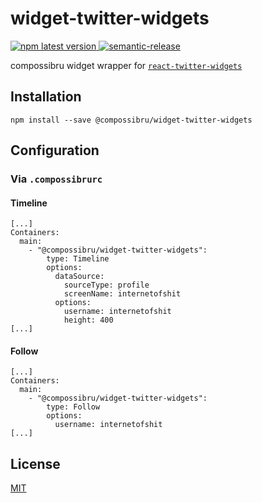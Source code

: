 # widget-twitter-widgets
<a href="https://www.npmjs.com/package/@compossibru/widget-twitter-widgets">
    <img alt="npm latest version" src="https://img.shields.io/npm/v/@compossibru/widget-twitter-widgets/latest.svg">
</a>
<a href="#badge">
    <img alt="semantic-release" src="https://img.shields.io/badge/%20%20%F0%9F%93%A6%F0%9F%9A%80-semantic--release-e10079.svg">
</a>

compossibru widget wrapper for [`react-twitter-widgets`](https://github.com/andrewsuzuki/react-twitter-widgets)

## Installation
```
npm install --save @compossibru/widget-twitter-widgets
```

## Configuration
### Via `.compossibrurc`

#### Timeline
```
[...]
Containers:
  main:
    - "@compossibru/widget-twitter-widgets":
        type: Timeline
        options:
          dataSource:
            sourceType: profile
            screenName: internetofshit
          options:
            username: internetofshit
            height: 400
[...]
```

#### Follow
```
[...]
Containers:
  main:
    - "@compossibru/widget-twitter-widgets":
        type: Follow
        options:
          username: internetofshit
[...]
```

## License
[MIT](LICENSE)
